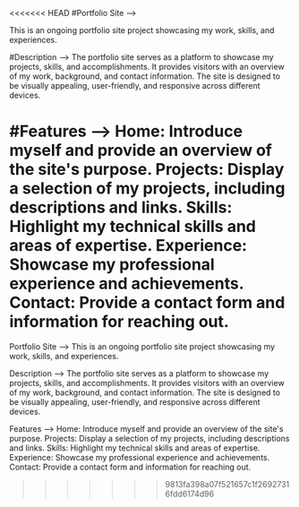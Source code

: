 <<<<<<< HEAD
#Portfolio Site --> 

This is an ongoing portfolio site project showcasing my work, skills, and experiences.

#Description --> 
The portfolio site serves as a platform to showcase my projects, skills, and accomplishments. It provides visitors with an overview of my work, background, and contact information. The site is designed to be visually appealing, user-friendly, and responsive across different devices.

#Features --> 
Home: Introduce myself and provide an overview of the site's purpose. Projects: Display a selection of my projects, including descriptions and links. Skills: Highlight my technical skills and areas of expertise. Experience: Showcase my professional experience and achievements. Contact: Provide a contact form and information for reaching out.
=======
Portfolio Site -->
This is an ongoing portfolio site project showcasing my work, skills, and experiences.

Description --> 
The portfolio site serves as a platform to showcase my projects, skills, and accomplishments. It provides visitors with an overview of my work, background, and contact information. The site is designed to be visually appealing, user-friendly, and responsive across different devices.


Features -->
Home: Introduce myself and provide an overview of the site's purpose.
Projects: Display a selection of my projects, including descriptions and links.
Skills: Highlight my technical skills and areas of expertise.
Experience: Showcase my professional experience and achievements.
Contact: Provide a contact form and information for reaching out.
>>>>>>> 9813fa398a07f521657c1f26927316fdd6174d96
